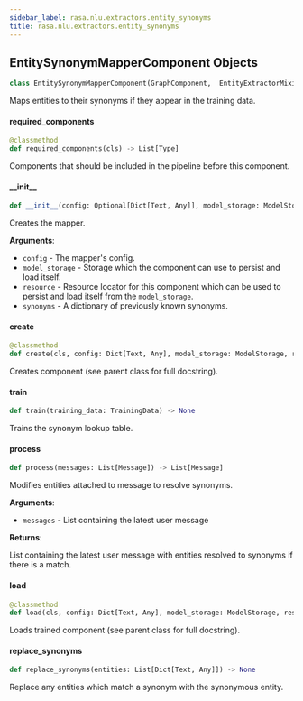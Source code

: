```yaml
---
sidebar_label: rasa.nlu.extractors.entity_synonyms
title: rasa.nlu.extractors.entity_synonyms
---
```

## EntitySynonymMapperComponent Objects

```python
class EntitySynonymMapperComponent(GraphComponent,  EntityExtractorMixin)
```

Maps entities to their synonyms if they appear in the training data.

#### required\_components

```python
@classmethod
def required_components(cls) -> List[Type]
```

Components that should be included in the pipeline before this component.

#### \_\_init\_\_

```python
def __init__(config: Optional[Dict[Text, Any]], model_storage: ModelStorage, resource: Resource, synonyms: Optional[Dict[Text, Any]] = None) -> None
```

Creates the mapper.

**Arguments**:

- `config` - The mapper&#x27;s config.
- `model_storage` - Storage which the component can use to persist and load
  itself.
- `resource` - Resource locator for this component which can be used to persist
  and load itself from the `model_storage`.
- `synonyms` - A dictionary of previously known synonyms.

#### create

```python
@classmethod
def create(cls, config: Dict[Text, Any], model_storage: ModelStorage, resource: Resource, execution_context: ExecutionContext, synonyms: Optional[Dict[Text, Any]] = None) -> EntitySynonymMapperComponent
```

Creates component (see parent class for full docstring).

#### train

```python
def train(training_data: TrainingData) -> None
```

Trains the synonym lookup table.

#### process

```python
def process(messages: List[Message]) -> List[Message]
```

Modifies entities attached to message to resolve synonyms.

**Arguments**:

- `messages` - List containing the latest user message
  

**Returns**:

  List containing the latest user message with entities resolved to
  synonyms if there is a match.

#### load

```python
@classmethod
def load(cls, config: Dict[Text, Any], model_storage: ModelStorage, resource: Resource, execution_context: ExecutionContext, **kwargs: Any, ,) -> EntitySynonymMapperComponent
```

Loads trained component (see parent class for full docstring).

#### replace\_synonyms

```python
def replace_synonyms(entities: List[Dict[Text, Any]]) -> None
```

Replace any entities which match a synonym with the synonymous entity.

